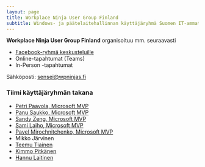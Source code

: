 ```yaml
---
layout: page
title: Workplace Ninja User Group Finland
subtitle: Windows- ja päätelaitehallinnan käyttäjäryhmä Suomen IT-ammattilaisille.
---
```


**Workplace Ninja User Group Finland** organisoituu mm. seuraavasti

- [Facebook-ryhmä keskusteluille](https://www.facebook.com/groups/wpninjasfi/)
- Online-tapahtumat (Teams)
- In-Person -tapahtumat


   
Sähköposti: sensei@wpninjas.fi

### Tiimi käyttäjäryhmän takana

- [Petri Paavola, Microsoft MVP](petri_paavola.md)
- [Panu Saukko, Microsoft MVP](panu_saukko.md)
- [Sandy Zeng, Microsoft MVP](sandy_zeng.md)
- [Sami Laiho, Microsoft MVP](sami_laiho.md)
- [Pavel Mirochnitchenko, Microsoft MVP](pavel_mirochnitchenko.md)
- Mikko Järvinen
- [Teemu Tiainen](teemu_tiainen.md)
- [Kimmo Pitkänen](kimmo_pitkanen.md)
- [Hannu Laitinen](hannu_laitinen.md)
